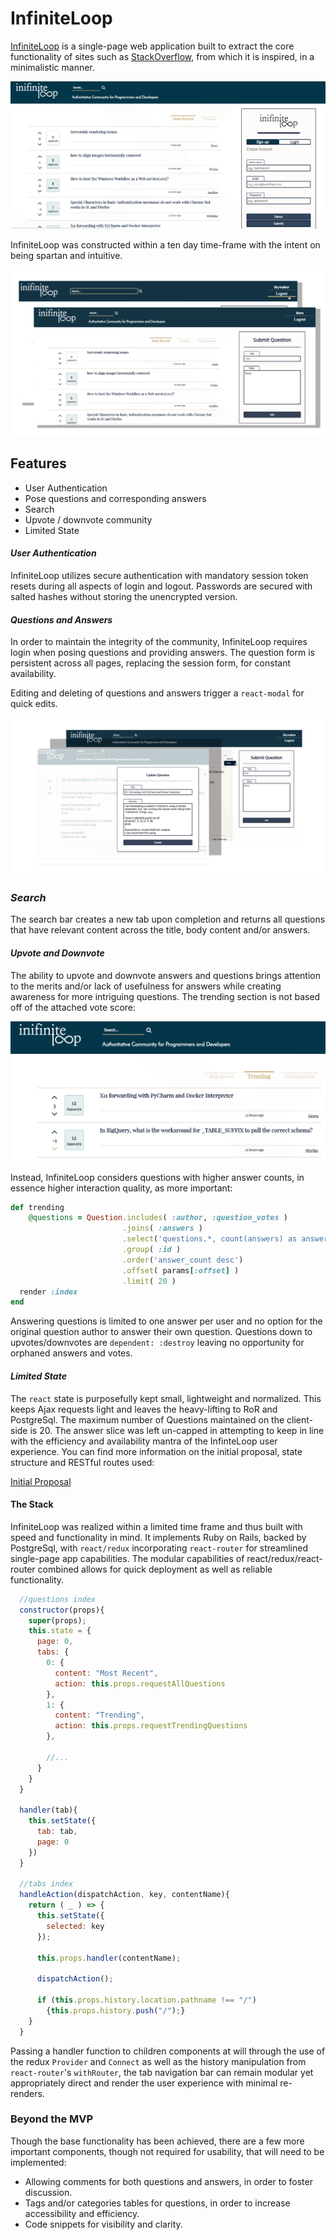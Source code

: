 # InfiniteLoop
[InfiniteLoop][infinite] is a single-page web application built to extract the core functionality of sites such as [StackOverflow][stack], from which it is inspired, in a minimalistic manner.

![root web page](/docs/images/fullpage.png)

InfiniteLoop was constructed within a ten day time-frame with the intent on being spartan and intuitive.

![interaction demo](/docs/images/interaction.png)

## Features

* User Authentication
* Pose questions and corresponding answers
* Search
* Upvote / downvote community
* Limited State

#### *User Authentication*
InfiniteLoop utilizes secure authentication with mandatory session token resets during all aspects of login and logout.  Passwords are secured with salted hashes without storing the unencrypted version.

#### *Questions and Answers*
In order to maintain the integrity of the community, InfiniteLoop requires login when posing questions and providing answers.  The question form is persistent across all pages, replacing the session form, for constant availability.

Editing and deleting of questions and answers trigger a `react-modal` for quick edits.

![edit-dropdown-demo](/docs/images/edit-dropdown.png)

### *Search*
The search bar creates a new tab upon completion and returns all questions that have relevant content across the title, body content and/or answers.

#### *Upvote and Downvote*
The ability to upvote and downvote answers and questions brings attention to the merits and/or lack of usefulness for answers while creating awareness for more intriguing questions.  The trending section is not based off of the attached vote score:

![trending-snap-shot](/docs/images/close-index.png)

Instead, InfiniteLoop considers questions with higher answer counts, in essence higher interaction quality, as more important:

```Ruby
def trending
    @questions = Question.includes( :author, :question_votes )
                         .joins( :answers )
                         .select('questions.*, count(answers) as answer_count')
                         .group( :id )
                         .order('answer_count desc')
                         .offset( params[:offset] )
                         .limit( 20 )
  render :index
end
```

Answering questions is limited to one answer per user and no option for the original question author to answer their own question.  Questions down to upvotes/downvotes are `dependent: :destroy` leaving no opportunity for orphaned answers and votes.

#### *Limited State*
The `react` state is purposefully kept small, lightweight and normalized.  This keeps Ajax requests light and leaves the heavy-lifting to RoR and PostgreSql.  The maximum number of Questions maintained on the client-side is 20.  The answer slice was left un-capped in attempting to keep in line with the efficiency and availability mantra of the InfinteLoop user experience. You can find more information on the initial proposal, state structure and RESTful routes used:

[Initial Proposal][proposal]

#### The Stack
InfiniteLoop was realized within a limited time frame and thus built with speed and functionality in mind.  It implements Ruby on Rails, backed by PostgreSql, with `react/redux` incorporating `react-router` for streamlined single-page app capabilities.  The modular capabilities of react/redux/react-router combined allows for quick deployment as well as reliable functionality.

```javascript
  //questions index
  constructor(props){
    super(props);
    this.state = {
      page: 0,
      tabs: {
        0: {
          content: "Most Recent",
          action: this.props.requestAllQuestions
        },
        1: {
          content: "Trending",
          action: this.props.requestTrendingQuestions
        },

        //...
      }
    }
  }

  handler(tab){
    this.setState({
      tab: tab,
      page: 0
    })
  }

  //tabs index
  handleAction(dispatchAction, key, contentName){
    return ( _ ) => {
      this.setState({
        selected: key
      });

      this.props.handler(contentName);

      dispatchAction();

      if (this.props.history.location.pathname !== "/")
        {this.props.history.push("/");}
    }
  }
```

Passing a handler function to children components at will through the use of the redux `Provider` and `Connect` as well as the history manipulation from `react-router`'s `withRouter`, the tab navigation bar can remain modular yet appropriately direct and render the user experience with minimal re-renders.


### Beyond the MVP
Though the base functionality has been achieved, there are a few more important components, though not required for usability, that will need to be implemented:
* Allowing comments for both questions and answers, in order to foster discussion.
* Tags and/or categories tables for questions, in order to increase accessibility and efficiency.
* Code snippets for visibility and clarity.

[infinite]: https://shrouded-falls-24793.herokuapp.com/#/
[stack]: stackoverflow.com
[proposal]: /docs/README.md
